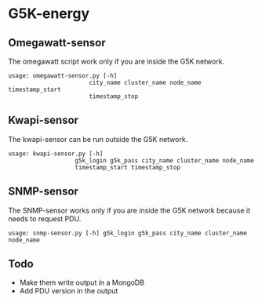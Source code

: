 # G5K-energy

## Omegawatt-sensor

The omegawatt script work only if you are inside the G5K network.

	usage: omegawatt-sensor.py [-h]
                           city_name cluster_name node_name timestamp_start
                           timestamp_stop	

## Kwapi-sensor

The kwapi-sensor can be run outside the G5K network.

	usage: kwapi-sensor.py [-h]
                       g5k_login g5k_pass city_name cluster_name node_name
                       timestamp_start timestamp_stop

## SNMP-sensor

The SNMP-sensor works only if you are inside the G5K network because it needs to request PDU.

	usage: snmp-sensor.py [-h] g5k_login g5k_pass city_name cluster_name node_name

## Todo

- Make them write output in a MongoDB
- Add PDU version in the output

